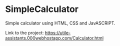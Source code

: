 # SimpleCalculator
Simple calculator using HTML, CSS and JavASCRIPT.

Link to the project: https://utile-assistants.000webhostapp.com/Calculator.html
